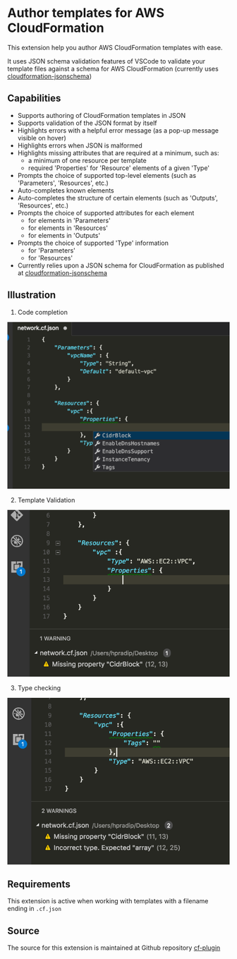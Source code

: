 
# Author templates for AWS CloudFormation

This extension help you author AWS CloudFormation templates with ease.

It uses JSON schema validation features of VSCode to validate your template files against a schema for AWS CloudFormation (currently uses [cloudformation-jsonschema](https://github.com/krishnan-mani/cloudformation-jsonschema))

## Capabilities

- Supports authoring of CloudFormation templates in JSON
- Supports validation of the JSON format by itself
- Highlights errors with a helpful error message (as a pop-up message visible on hover)
- Highlights errors when JSON is malformed
- Highlights missing attributes that are required at a minimum, such as:
  - a minimum of one resource per template
  - required 'Properties' for 'Resource' elements of a given 'Type'
- Prompts the choice of supported top-level elements (such as 'Parameters', 'Resources', etc.)
- Auto-completes known elements
- Auto-completes the structure of certain elements (such as 'Outputs', 'Resources', etc.)
- Prompts the choice of supported attributes for each element
  - for elements in 'Parameters'
  - for elements in 'Resources'
  - for elements in 'Outputs'
- Prompts the choice of supported 'Type' information
  - for 'Parameters'
  - for 'Resources'
- Currently relies upon a JSON schema for CloudFormation as published at [cloudformation-jsonschema](https://github.com/krishnan-mani/cloudformation-jsonschema)

## Illustration

1. Code completion

![Code completion](images/code-completion.png)

2. Template Validation

![Template validation](images/template-validation.png)

3. Type checking

![Type checking](images/type-checking.png)


## Requirements

This extension is active when working with templates with a filename ending in `.cf.json`

## Source

The source for this extension is maintained at Github repository [cf-plugin](git@github.com:krishnan-mani/cf-plugin.git)
